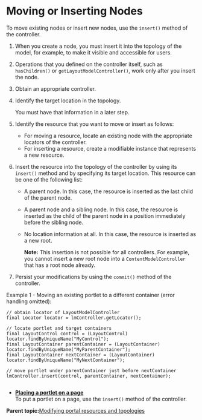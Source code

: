 # Moving or Inserting Nodes

To move existing nodes or insert new nodes, use the `insert()` method of the controller.

1.  When you create a node, you must insert it into the topology of the model, for example, to make it visible and accessible for users.
2.  Operations that you defined on the controller itself, such as `hasChildren()` or `getLayoutModelController()`, work only after you insert the node.

1.  Obtain an appropriate controller.

2.  Identify the target location in the topology.

    You must have that information in a later step.

3.  Identify the resource that you want to move or insert as follows:

    -   For moving a resource, locate an existing node with the appropriate locators of the controller.
    -   For inserting a resource, create a modifiable instance that represents a new resource.
4.  Insert the resource into the topology of the controller by using its `insert()` method and by specifying its target location. This resource can be one of the following list:

    -   A parent node. In this case, the resource is inserted as the last child of the parent node.
    -   A parent node and a sibling node. In this case, the resource is inserted as the child of the parent node in a position immediately before the sibling node.
    -   No location information at all. In this case, the resource is inserted as a new root.

        **Note:** This insertion is not possible for all controllers. For example, you cannot insert a new root node into a `ContentModelController` that has a root node already.

5.  Persist your modifications by using the `commit()` method of the controller.


Example 1 - Moving an existing portlet to a different container \(error handling omitted\):

```
// obtain locator of LayoutModelController
final Locator locator = lmController.getLocator();

// locate portlet and target containers
final LayoutControl control = (LayoutControl) locator.findByUniqueName("MyControl");
final LayoutContainer parentContainer = (LayoutContainer) locator.findByUniqueName("MyParentContainer");
final LayoutContainer nextContainer = (LayoutContainer) locator.findByUniqueName("MyNextContainer");

// move portlet under parentContainer just before nextContainer
lmController.insert(control, parentContainer, nextContainer);


```

-   **[Placing a portlet on a page](../dev/ctrlrapit_plcprtltonpg.md)**  
To put a portlet on a page, use the `insert()` method of the controller.

**Parent topic:**[Modifying portal resources and topologies](../dev/ctrlrapit_mdfy_restop.md)

